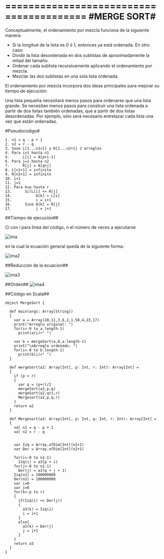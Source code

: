 ========================================
#MERGE SORT#
========================================


Conceptualmente, el ordenamiento por mezcla funciona de la siguiente manera:

* Si la longitud de la lista es 0 ó 1, entonces ya está ordenada. En otro caso:
* Dividir la lista desordenada en dos sublistas de aproximadamente la mitad del tamaño.
* Ordenar cada sublista recursivamente aplicando el ordenamiento por mezcla.
* Mezclar las dos sublistas en una sola lista ordenada.

El ordenamiento por mezcla incorpora dos ideas principales para mejorar su tiempo de ejecución:

Una lista pequeña necesitará menos pasos para ordenarse que una lista grande.
Se necesitan menos pasos para construir una lista ordenada a partir de dos listas también ordenadas, que a partir de dos listas desordenadas. Por ejemplo, sólo será necesario entrelazar cada lista una vez que están ordenadas.

#Pseudocodigo#

	1. n1 = q - p + 1
	2. n2 = r - q
	3. Sean L[1...n1+1] y R[1...n2+1] 2 arreglos
	4. Para i=1 hasta n1
	5.      L[i] = A[p+i-1]
	6. Para j=1 hasta n2
	7.      R[j] = A[q+j]
	8. L[n1+1] = infinito
	9. R[n2+1] = infinito
	10. i=1
	11. j=1
	12. Para k=p hasta r
	13.      Si(L[i] <= R[j]
	14.           A[k] = L[i]
	15.           i = i+1
	16.      Sino A[k] = R[j]
	17.           j = j+1

##Tiempo de ejecución##

Ci con i para linea del código, n el número de veces a ejecutarse

![ima](http://i.imgur.com/PBfFr4u.png)

en la cual la ecuación general queda de la siguiente forma: 

![ima2](http://i.imgur.com/ouHChJB.png)

##Reduccion de la ecuacion##

![ima3](http://i.imgur.com/YfQZZ1z.png)

##Orden##
![ima4](http://i.imgur.com/Gt0v58e.png)

##Código en Scala##

	object MergeSort {

	  def main(args: Array[String])
	  {
	    var a = Array(20,11,3,6,2,1,58,4,23,17)
	    print("Arreglo original: ")
		for(i<-0 to a.length-1)
	      print(a(i)+" ")
	
	    var b = mergeSort(a,0,a.length-1)
	    print("\nArreglo ordenado: ")
	    for(i<-0 to b.length-1)
	      print(b(i)+" ")
	  }
	  
	  def mergeSort(a2: Array[Int], p: Int, r: Int): Array[Int] = 
	  {
	    if (p < r)
	    {
	      var q = (p+r)/2
	      mergeSort(a2,p,q)
	      mergeSort(a2,q+1,r)
	      Mergesort(a2,p,q,r)
	    }
	    return a2
	  }
	  
	  def Mergesort(a3: Array[Int], p: Int, q: Int, r: Int): Array[Int] =
	  {
	    val n1 = q - p + 1
	    val n2 = r - q
	
	
	    var Izq = Array.ofDim[Int](n1+1)
	    var Der = Array.ofDim[Int](n2+1)
	    
	    for(i<-0 to n1-1)
	      Izq(i) = a3(p + i)
	    for(j<-0 to n2-1)
	      Der(j) = a3(q + j + 1)    
	    Izq(n1) = 100000000
	    Der(n2) = 100000000
	    var i=0
	    var j=0
	    for(k<-p to r)
	    {
	      if(Izq(i) <= Der(j))
	      {
	        a3(k) = Izq(i)
	        i = i+1
	      }
	      else{
	        a3(k) = Der(j)
	        j = j+1
	      }
	    }
	    return a3
	  }
	}
